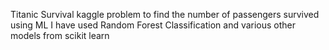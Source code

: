 Titanic Survival kaggle problem to find the number of passengers survived using ML
I have used Random Forest Classification and various other models from scikit learn